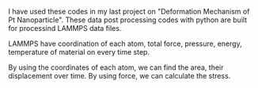 I have used these codes in my last project on "Deformation Mechanism of Pt Nanoparticle". These data post processing codes with python are built for processind LAMMPS data files. 


LAMMPS have coordination of each atom, total force, pressure, energy, temperature of material on every time step.

By using the coordinates of each atom, we can find the area, their displacement over time. By using force, we can calculate the stress. 
